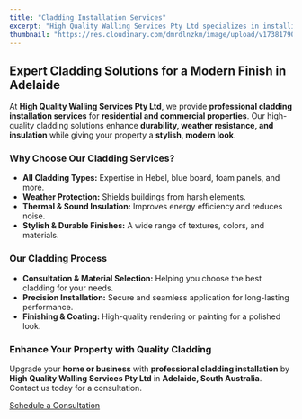 ```yaml
---
title: "Cladding Installation Services"
excerpt: "High Quality Walling Services Pty Ltd specializes in installing all types of cladding for durable, weather-resistant, and visually appealing exteriors in Adelaide."
thumbnail: "https://res.cloudinary.com/dmrdlnzkm/image/upload/v1738179074/Cladding_hfxjid.jpg"
---
```


## Expert Cladding Solutions for a Modern Finish in Adelaide  

At **High Quality Walling Services Pty Ltd**, we provide **professional cladding installation services** for **residential and commercial properties**. Our high-quality cladding solutions enhance **durability, weather resistance, and insulation** while giving your property a **stylish, modern look**.  

### Why Choose Our Cladding Services?  

- **All Cladding Types:** Expertise in Hebel, blue board, foam panels, and more.  
- **Weather Protection:** Shields buildings from harsh elements.  
- **Thermal & Sound Insulation:** Improves energy efficiency and reduces noise.  
- **Stylish & Durable Finishes:** A wide range of textures, colors, and materials.  

### Our Cladding Process  

- **Consultation & Material Selection:** Helping you choose the best cladding for your needs.  
- **Precision Installation:** Secure and seamless application for long-lasting performance.  
- **Finishing & Coating:** High-quality rendering or painting for a polished look.  

### Enhance Your Property with Quality Cladding  

Upgrade your **home or business** with **professional cladding installation** by **High Quality Walling Services Pty Ltd** in **Adelaide, South Australia**. Contact us today for a consultation.  

[Schedule a Consultation](/contact-us)  